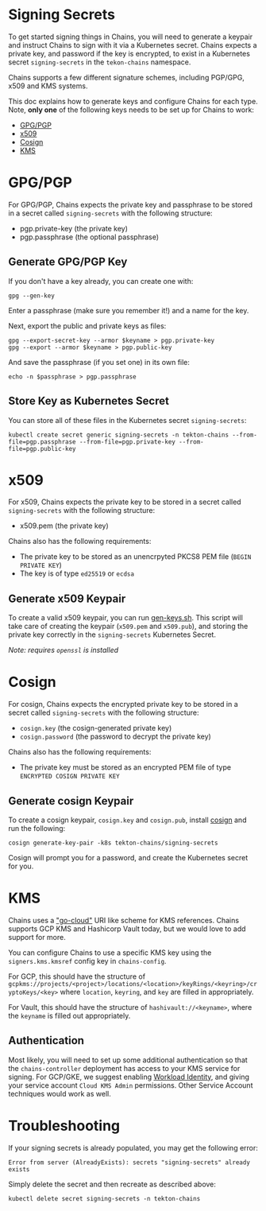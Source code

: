 # Signing Secrets

To get started signing things in Chains, you will need to generate a keypair and instruct Chains to sign with it via a Kubernetes secret.
Chains expects a private key, and password if the key is encrypted, to exist in a Kubernetes secret `signing-secrets` in the `tekon-chains` namespace. 

Chains supports a few different signature schemes, including PGP/GPG, x509 and KMS systems.

This doc explains how to generate keys and configure Chains for each type.
Note, **only one** of the following keys needs to be set up for Chains to work:
- [GPG/PGP](#GPG/PGP)
- [x509](#x509)
- [Cosign](#cosign)
- [KMS](#KMS)


# GPG/PGP

For GPG/PGP, Chains expects the private key and passphrase to be stored in a secret called `signing-secrets` with the following structure:

* pgp.private-key (the private key)
* pgp.passphrase (the optional passphrase)

## Generate GPG/PGP Key
If you don't have a key already, you can create one with:
```shell
gpg --gen-key
```
Enter a passphrase (make sure you remember it!) and a name for the key.

Next, export the public and private keys as files:

```shell
gpg --export-secret-key --armor $keyname > pgp.private-key
gpg --export --armor $keyname > pgp.public-key
```

And save the passphrase (if you set one) in its own file:

```shell
echo -n $passphrase > pgp.passphrase
```

## Store Key as Kubernetes Secret

You can store all of these files in the Kubernetes secret `signing-secrets`:

```shell
kubectl create secret generic signing-secrets -n tekton-chains --from-file=pgp.passphrase --from-file=pgp.private-key --from-file=pgp.public-key
```

# x509
For x509, Chains expects the private key to be stored in a secret called `signing-secrets` with the following structure:

* x509.pem (the private key)

Chains also has the following requirements:
* The private key to be stored as an unencrpyted PKCS8 PEM file (`BEGIN PRIVATE KEY`)
* The key is of type `ed25519` or `ecdsa`


## Generate x509 Keypair

To create a valid x509 keypair, you can run [gen-keys.sh](../gen-keys.sh).
This script will take care of creating the keypair (`x509.pem` and `x509.pub`), and storing the private key correctly in the `signing-secrets` Kubernetes Secret.

_Note: requires `openssl` is installed_


# Cosign
For cosign, Chains expects the encrypted private key to be stored in a secret called `signing-secrets` with the following structure:

* `cosign.key` (the cosign-generated private key)
* `cosign.password` (the password to decrypt the private key)

Chains also has the following requirements:
* The private key must be stored as an encrypted PEM file of type `ENCRYPTED COSIGN PRIVATE KEY`

## Generate cosign Keypair

To create a cosign keypair, `cosign.key` and `cosign.pub`, install [cosign](https://github.com/sigstore/cosign) and run the following:
```shell
cosign generate-key-pair -k8s tekton-chains/signing-secrets
```

Cosign will prompt you for a password, and create the Kubernetes secret for you.

# KMS
Chains uses a ["go-cloud"](https://github.com/google/go-cloud) URI like scheme for KMS references.
Chains supports GCP KMS and Hashicorp Vault today, but we would love to add support for more.

You can configure Chains to use a specific KMS key using the `signers.kms.kmsref` config key in `chains-config`.

For GCP, this should have the structure of `gcpkms://projects/<project>/locations/<location>/keyRings/<keyring>/cryptoKeys/<key>`
where `location`, `keyring`, and `key` are filled in appropriately.

For Vault, this should have the structure of `hashivault://<keyname>`, where the `keyname` is filled out appropriately.

## Authentication
Most likely, you will need to set up some additional authentication so that the `chains-controller` deployment has access to your KMS service for signing.
For GCP/GKE, we suggest enabling [Workload Identity](https://cloud.google.com/kubernetes-engine/docs/how-to/workload-identity), and giving your service account `Cloud KMS Admin` permissions.
Other Service Account techniques would work as well.

# Troubleshooting

If your signing secrets is already populated, you may get the following error:

```shell
Error from server (AlreadyExists): secrets "signing-secrets" already exists
```

Simply delete the secret and then recreate as described above:

```shell
kubectl delete secret signing-secrets -n tekton-chains 
```
